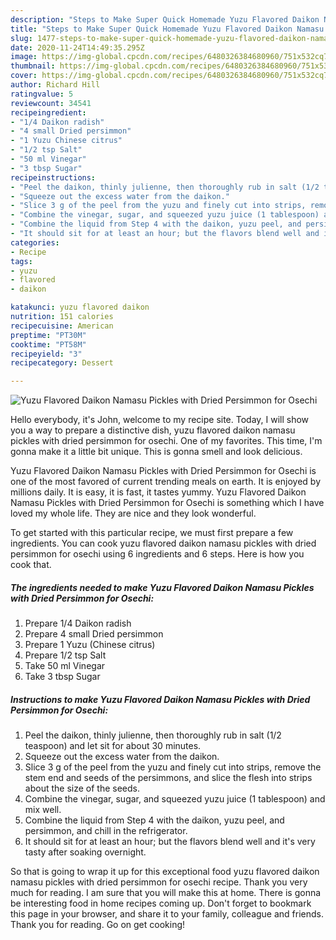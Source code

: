 ```yaml
---
description: "Steps to Make Super Quick Homemade Yuzu Flavored Daikon Namasu Pickles with Dried Persimmon for Osechi"
title: "Steps to Make Super Quick Homemade Yuzu Flavored Daikon Namasu Pickles with Dried Persimmon for Osechi"
slug: 1477-steps-to-make-super-quick-homemade-yuzu-flavored-daikon-namasu-pickles-with-dried-persimmon-for-osechi
date: 2020-11-24T14:49:35.295Z
image: https://img-global.cpcdn.com/recipes/6480326384680960/751x532cq70/yuzu-flavored-daikon-namasu-pickles-with-dried-persimmon-for-osechi-recipe-main-photo.jpg
thumbnail: https://img-global.cpcdn.com/recipes/6480326384680960/751x532cq70/yuzu-flavored-daikon-namasu-pickles-with-dried-persimmon-for-osechi-recipe-main-photo.jpg
cover: https://img-global.cpcdn.com/recipes/6480326384680960/751x532cq70/yuzu-flavored-daikon-namasu-pickles-with-dried-persimmon-for-osechi-recipe-main-photo.jpg
author: Richard Hill
ratingvalue: 5
reviewcount: 34541
recipeingredient:
- "1/4 Daikon radish"
- "4 small Dried persimmon"
- "1 Yuzu Chinese citrus"
- "1/2 tsp Salt"
- "50 ml Vinegar"
- "3 tbsp Sugar"
recipeinstructions:
- "Peel the daikon, thinly julienne, then thoroughly rub in salt (1/2 teaspoon) and let sit for about 30 minutes."
- "Squeeze out the excess water from the daikon."
- "Slice 3 g of the peel from the yuzu and finely cut into strips, remove the stem end and seeds of the persimmons, and slice the flesh into strips about the size of the seeds."
- "Combine the vinegar, sugar, and squeezed yuzu juice (1 tablespoon) and mix well."
- "Combine the liquid from Step 4 with the daikon, yuzu peel, and persimmon, and chill in the refrigerator."
- "It should sit for at least an hour; but the flavors blend well and it&#39;s very tasty after soaking overnight."
categories:
- Recipe
tags:
- yuzu
- flavored
- daikon

katakunci: yuzu flavored daikon 
nutrition: 151 calories
recipecuisine: American
preptime: "PT30M"
cooktime: "PT58M"
recipeyield: "3"
recipecategory: Dessert

---
```



![Yuzu Flavored Daikon Namasu Pickles with Dried Persimmon for Osechi](https://img-global.cpcdn.com/recipes/6480326384680960/751x532cq70/yuzu-flavored-daikon-namasu-pickles-with-dried-persimmon-for-osechi-recipe-main-photo.jpg)

Hello everybody, it's John, welcome to my recipe site. Today, I will show you a way to prepare a distinctive dish, yuzu flavored daikon namasu pickles with dried persimmon for osechi. One of my favorites. This time, I'm gonna make it a little bit unique. This is gonna smell and look delicious.



Yuzu Flavored Daikon Namasu Pickles with Dried Persimmon for Osechi is one of the most favored of current trending meals on earth. It is enjoyed by millions daily. It is easy, it is fast, it tastes yummy. Yuzu Flavored Daikon Namasu Pickles with Dried Persimmon for Osechi is something which I have loved my whole life. They are nice and they look wonderful.


To get started with this particular recipe, we must first prepare a few ingredients. You can cook yuzu flavored daikon namasu pickles with dried persimmon for osechi using 6 ingredients and 6 steps. Here is how you cook that.

<!--inarticleads1-->

##### The ingredients needed to make Yuzu Flavored Daikon Namasu Pickles with Dried Persimmon for Osechi:

1. Prepare 1/4 Daikon radish
1. Prepare 4 small Dried persimmon
1. Prepare 1 Yuzu (Chinese citrus)
1. Prepare 1/2 tsp Salt
1. Take 50 ml Vinegar
1. Take 3 tbsp Sugar




<!--inarticleads2-->

##### Instructions to make Yuzu Flavored Daikon Namasu Pickles with Dried Persimmon for Osechi:

1. Peel the daikon, thinly julienne, then thoroughly rub in salt (1/2 teaspoon) and let sit for about 30 minutes.
1. Squeeze out the excess water from the daikon.
1. Slice 3 g of the peel from the yuzu and finely cut into strips, remove the stem end and seeds of the persimmons, and slice the flesh into strips about the size of the seeds.
1. Combine the vinegar, sugar, and squeezed yuzu juice (1 tablespoon) and mix well.
1. Combine the liquid from Step 4 with the daikon, yuzu peel, and persimmon, and chill in the refrigerator.
1. It should sit for at least an hour; but the flavors blend well and it&#39;s very tasty after soaking overnight.




So that is going to wrap it up for this exceptional food yuzu flavored daikon namasu pickles with dried persimmon for osechi recipe. Thank you very much for reading. I am sure that you will make this at home. There is gonna be interesting food in home recipes coming up. Don't forget to bookmark this page in your browser, and share it to your family, colleague and friends. Thank you for reading. Go on get cooking!
